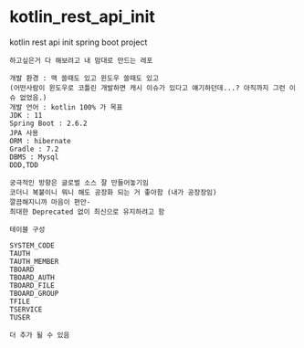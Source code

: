 # kotlin_rest_api_init

kotlin rest api init spring boot project

```
하고싶은거 다 해보려고 내 맘대로 만드는 레포

개발 환경 : 맥 쓸때도 있고 윈도우 쓸때도 있고
(어떤사람이 윈도우로 코틀린 개발하면 캐시 이슈가 있다고 얘기하던데...? 아직까지 그런 이슈 없었음.)
개발 언어 : kotlin 100% 가 목표
JDK : 11
Spring Boot : 2.6.2
JPA 사용
ORM : hibernate
Gradle : 7.2
DBMS : Mysql
DDD,TDD

궁극적인 방향은 글로벌 소스 잘 만들어놓기임
코더니 복붙이니 뭐니 해도 공장화 되는 거 좋아함 (내가 공장장임)
깔끔해지니까 마음이 편안-
최대한 Deprecated 없이 최신으로 유지하려고 함

```
```
테이블 구성 

SYSTEM_CODE
TAUTH
TAUTH_MEMBER
TBOARD
TBOARD_AUTH
TBOARD_FILE
TBOARD_GROUP
TFILE
TSERVICE
TUSER

더 추가 될 수 있음
```

